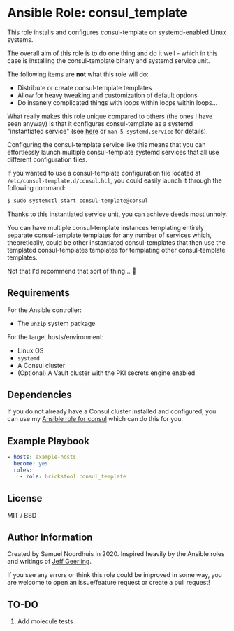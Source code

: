 # Ansible Role: consul_template

This role installs and configures consul-template on systemd-enabled Linux systems.

The overall aim of this role is to do one thing and do it well - which in this case is installing the consul-template binary and systemd service unit.

The following items are **not** what this role will do:
* Distribute or create consul-template templates
* Allow for heavy tweaking and customization of default options
* Do insanely complicated things with loops within loops within loops...

What really makes this role unique compared to others (the ones I have seen anyway) is that it configures consul-template as a systemd "instantiated service" (see [here](https://www.freedesktop.org/software/systemd/man/systemd.service.html) or `man 5 systemd.service` for details).

Configuring the consul-template service like this means that you can effortlessly launch multiple consul-template systemd services that all use different configuration files.

If you wanted to use a consul-template configuration file located at `/etc/consul-template.d/consul.hcl`, you could easily launch it through the following command:

```sh
$ sudo systemctl start consul-template@consul
```

Thanks to this instantiated service unit, you can achieve deeds most unholy.

You can have multiple consul-template instances templating entirely separate consul-template templates for any number of services which, theoretically, could be other instantiated consul-templates that then use the templated consul-templates templates for templating other consul-template templates.

Not that I'd recommend that sort of thing... :slightly_smiling_face:

## Requirements

For the Ansible controller:
* The `unzip` system package

For the target hosts/environment:
* Linux OS
* `systemd`
* A Consul cluster
* (Optional) A Vault cluster with the PKI secrets engine enabled

## Dependencies

If you do not already have a Consul cluster installed and configured, you can use my [Ansible role for consul](https://github.com/brickstool/ansible-role-consul) which can do this for you.

## Example Playbook

```yaml
- hosts: example-hosts
  become: yes
  roles:
    - role: brickstool.consul_template
```

## License

MIT / BSD

## Author Information

Created by Samuel Noordhuis in 2020. Inspired heavily by the Ansible roles and writings of [Jeff Geerling](https://github.com/geerlingguy).

If you see any errors or think this role could be improved in some way, you are welcome to open an issue/feature request or create a pull request!

## TO-DO

1. Add molecule tests
